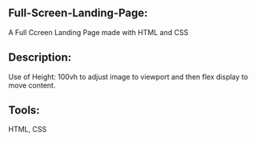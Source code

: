 

## Full-Screen-Landing-Page:
A Full Ccreen Landing Page made with HTML and CSS

## Description: 
Use of Height: 100vh to adjust image to viewport and then flex display to move content.

## Tools: 
HTML, CSS
